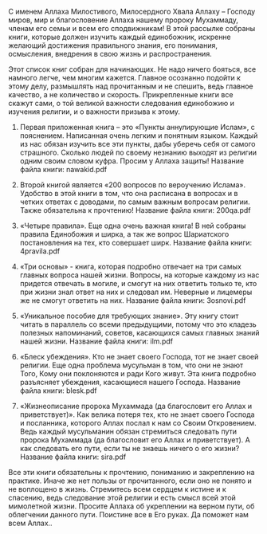 С именем Аллаха Милостивого, Милосердного
Хвала Аллаху – Господу миров, мир и благословение Аллаха нашему пророку Мухаммаду, членам его семьи и всем его сподвижникам!
В этой рассылке собраны книги, которые должен изучить каждый единобожник, искренне желающий достижения правильного знания, его понимания, осмысления, внедрения в свою жизнь и распространения.

Этот список книг собран для начинающих. Не надо ничего бояться, все намного легче, чем многим кажется. Главное осознанно подойти к этому делу, размышлять над прочитанным и не спешить, ведь главное качество, а не количество и скорость.
Прикрепленные книги все скажут сами, о той великой важности следования единобожию и изучения религии, и о важности призыва к этому.

1. Первая приложенная книга – это «Пункты аннулирующие Ислам», с пояснением. Написанная очень легким и понятным языком. Каждый из нас обязан изучить все эти пункты, дабы уберечь себя от самого страшного. Сколько людей по своему незнанию выходят из религии одним своим словом куфра. Просим у Аллаха защиты!
Название файла книги: nawakid.pdf

2. Второй книгой является «200 вопросов по вероучению Ислама». Удобство в этой книги в том, что она расписана в вопросах и в четких ответах с доводами, по самым важным вопросам религии. Также обязательна к прочтению!
Название файла книги: 200qa.pdf

3. «Четыре правила». Еще одна очень важная книга! В ней собраны правила Единобожия и ширка, а так же вопрос Шариатского постановления на тех, кто совершает ширк.
Название файла книги: 4pravila.pdf

4. «Три основы» - книга, которая подробно отвечает на три самых главных вопроса нашей жизни. Вопросы, на которые каждому из нас придется отвечать в могиле, и смогут на них ответить только те, кто при жизни знал ответ на них и следовал им. Неверные и лицемеры же не смогут ответить на них.
Название файла книги: 3osnovi.pdf

5. «Уникальное пособие для требующих знание». Эту книгу стоит читать в параллель со всеми предыдущими, потому что это кладезь полезных напоминаний, советов, касающихся самых главных знаний нашей жизни.
Название файла книги: ilm.pdf

6. «Блеск убеждения». Кто не знает своего Господа, тот не знает своей религии. Еще одна проблема мусульман в том, что они не знают Того, Кому они поклоняются и ради Кого живут. Эта книга подробно разъясняет убеждения, касающиеся нашего Господа.
Название файла книги: blesk.pdf

7. «Жизнеописание пророка Мухаммада (да благословит его Аллах и приветствует)». Как велика потеря тех, кто не знает своего Господа и посланника, которого Аллах послал к нам со Своим Откровением. Ведь каждый мусульманин обязан стремиться следовать пути пророка Мухаммада (да благословит его Аллах и приветствует). А как следовать его пути, если ты не знаешь ничего о его жизни?
Название файла книги: sira.pdf

Все эти книги обязательны к прочтению, пониманию и закреплению на практике. Иначе же нет пользы от прочитанного, если оно не понято и не воплощено в жизнь. Стремитесь всем сердцем к истине и к спасению, ведь следование этой религии и есть смысл всей этой мимолетной жизни.
Просите Аллаха об укреплении на верном пути, об облегчении данного пути. Поистине все в Его руках.
Да поможет нам всем Аллах..
